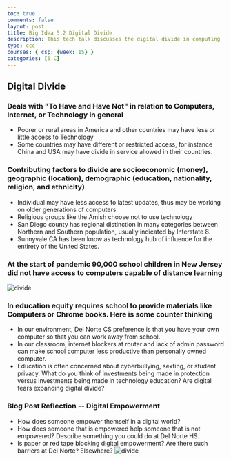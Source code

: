 ```yaml
---
toc: true
comments: false
layout: post
title: Big Idea 5.2 Digital Divide
description: This tech talk discusses the digital divide in computing
type: ccc
courses: { csp: {week: 15} }
categories: [5.C]
---
```


## Digital Divide

### Deals with "To Have and Have Not" in relation to Computers, Internet, or Technology in general

* Poorer or rural areas in America and other countries may have less or little access to Technology
* Some countries may have different or restricted access, for instance China and USA may have divide in service allowed in their countries.

### Contributing factors to divide are socioeconomic (money), geographic (location), demographic (education, nationality, religion, and ethnicity)

* Individual may have less access to latest updates, thus may be working on older generations of computers
* Religious groups like the Amish choose not to use technology
* San Diego county has regional distinction in many categories between Northern and Southern population, usually indicated by Interstate 8.
* Sunnyvale CA has been know as technology hub of influence for the entirety of the United States.

### At the start of pandemic 90,000 school children in New Jersey did not have access to computers capable of distance learning

![divide]({{site.baseurl}}/images/unit5/digitaldivide.jpeg)

### In education equity requires school to provide materials like Computers or Chrome books.  Here is some counter thinking

* In our environment, Del Norte CS preference is that you have your own computer so that you can work away from school.
* In our classroom, internet blockers at router and lack of admin password can make school computer less productive than personally owned computer.
* Education is often concerned about cyberbullying, sexting, or student privacy.  What do you think of investments being made in protection versus investments being made in technology education?  Are digital fears expanding digital divide?

### Blog Post Reflection -- Digital Empowerment

* How does someone empower themself in a digital world?
* How does someone that is empowered help someone that is not empowered?  Describe something you could do at Del Norte HS.
* Is paper or red tape blocking digital empowerment?  Are there such barriers at Del Norte?  Elsewhere?
![divide]({{site.baseurl}}/images/digitaldivide2.png)
